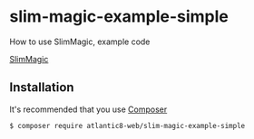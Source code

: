 # slim-magic-example-simple

How to use SlimMagic, example code

[SlimMagic](https://github.com/atlantic8-web/slim-magic)

## Installation

It's recommended that you use [Composer](https://getcomposer.org/)

```bash
$ composer require atlantic8-web/slim-magic-example-simple
```
